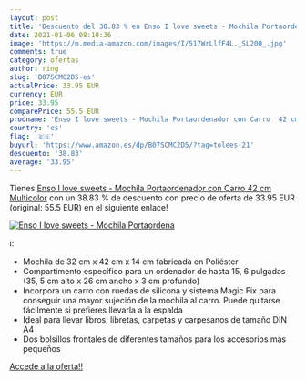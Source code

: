 ```yaml
---
layout: post
title: 'Descuento del 38.83 % en Enso I love sweets - Mochila Portaordena'
date: 2021-01-06 08:10:36
image: 'https://m.media-amazon.com/images/I/517WrLlfF4L._SL200_.jpg'
comments: true
category: ofertas
author: ring
slug: 'B07SCMC2D5-es'
actualPrice: 33.95 EUR
currency: EUR
price: 33.95
comparePrice: 55.5 EUR
prodname: 'Enso I love sweets - Mochila Portaordenador con Carro  42 cm  Multicolor'
country: 'es'
flag: '🇪🇸'
buyurl: 'https://www.amazon.es/dp/B07SCMC2D5/?tag=tolees-21'
descuento: '38.83'
average: '33.95'
---
```


Tienes [Enso I love sweets - Mochila Portaordenador con Carro  42 cm  Multicolor](https://www.amazon.es/dp/B07SCMC2D5/?tag=tolees-21) con un 38.83 % de descuento con precio de oferta de 33.95 EUR (original: 55.5 EUR) en el siguiente enlace!

[![Enso I love sweets - Mochila Portaordena](https://m.media-amazon.com/images/I/517WrLlfF4L._SL200_.jpg)](https://www.amazon.es/dp/B07SCMC2D5/?tag=tolees-21)

ℹ️:

- Mochila de 32 cm x 42 cm x 14 cm fabricada en Poliéster
- Compartimento específico para un ordenador de hasta 15, 6 pulgadas (35, 5 cm alto x 26 cm ancho x 3 cm profundo)
- Incorpora un carro con ruedas de silicona y sistema Magic Fix para conseguir una mayor sujeción de la mochila al carro. Puede quitarse fácilmente si prefieres llevarla a la espalda
- Ideal para llevar libros, libretas, carpetas y carpesanos de tamaño DIN A4
- Dos bolsillos frontales de diferentes tamaños para los accesorios más pequeños

[Accede a la oferta!!](https://www.amazon.es/dp/B07SCMC2D5/?tag=tolees-21)
